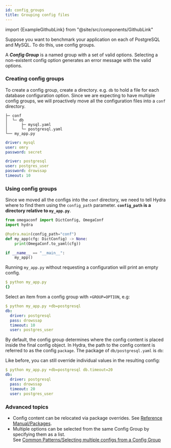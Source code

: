 ```yaml
---
id: config_groups
title: Grouping config files
---
```


import {ExampleGithubLink} from "@site/src/components/GithubLink"

<ExampleGithubLink to="examples/tutorials/basic/your_first_hydra_app/4_config_groups"/>

Suppose you want to benchmark your application on each of PostgreSQL and MySQL. To do this, use config groups. 

A _**Config Group**_ is a named group with a set of valid options.
Selecting a non-existent config option generates an error message with the valid options.

### Creating config groups
To create a config group, create a directory. e.g. `db` to hold a file for each database configuration option. 
Since we are expecting to have multiple config groups, we will proactively move all the configuration files 
into a `conf` directory.

<div className="row">
<div className="col col--4">

``` text title="Directory layout"
├─ conf
│  └─ db
│      ├─ mysql.yaml
│      └─ postgresql.yaml
└── my_app.py
```
</div>

<div className="col col--4">

```yaml title="db/mysql.yaml"
driver: mysql
user: omry
password: secret


```
</div><div className="col col--4">

```yaml title="db/postgresql.yaml"
driver: postgresql
user: postgres_user
password: drowssap
timeout: 10

```

</div>
</div>

### Using config groups
Since we moved all the configs into the `conf` directory, we need to tell Hydra where to find them using the `config_path` parameter.
**`config_path` is a directory relative to `my_app.py`**.
```python title="my_app.py" {4}
from omegaconf import DictConfig, OmegaConf
import hydra

@hydra.main(config_path="conf")
def my_app(cfg: DictConfig) -> None:
    print(OmegaConf.to_yaml(cfg))

if __name__ == "__main__":
    my_app()
```

Running `my_app.py` without requesting a configuration will print an empty config.
```yaml
$ python my_app.py
{}
```

Select an item from a config group with `+GROUP=OPTION`, e.g: 
```yaml {2}
$ python my_app.py +db=postgresql
db:
  driver: postgresql
  pass: drowssap
  timeout: 10
  user: postgres_user
```

By default, the config group determines where the config content is placed inside the final config object. 
In Hydra, the path to the config content is referred to as the config `package`. 
The package of `db/postgresql.yaml` is `db`:


Like before, you can still override individual values in the resulting config:
```yaml
$ python my_app.py +db=postgresql db.timeout=20
db:
  driver: postgresql
  pass: drowssap
  timeout: 20
  user: postgres_user
```

### Advanced topics
 - Config content can be relocated via package overrides. See [Reference Manual/Packages](advanced/overriding_packages.md).    
 - Multiple options can be selected from the same Config Group by specifying them as a list.  
   See [Common Patterns/Selecting multiple configs from a Config Group](patterns/select_multiple_configs_from_config_group.md)  


